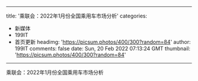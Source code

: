 
---
title: '乘联会：2022年1月份全国乘用车市场分析'
categories: 
 - 新媒体
 - 199IT
 - 首页更新
headimg: 'https://picsum.photos/400/300?random=84'
author: 199IT
comments: false
date: Sun, 20 Feb 2022 07:13:24 GMT
thumbnail: 'https://picsum.photos/400/300?random=84'
---

<div>   
乘联会：2022年1月份全国乘用车市场分析  
</div>
            